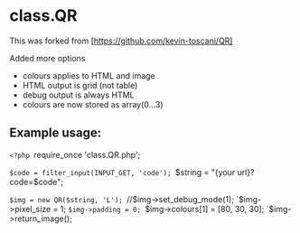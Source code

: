 # class.QR

This was forked from [https://github.com/kevin-toscani/QR]

Added more options

- colours applies to HTML and image
- HTML output is grid (not table)
- debug output is always HTML
- colours are now stored as array(0...3)

## Example usage:

`<?php
`require_once 'class.QR.php';

`$code = filter_input(INPUT_GET, 'code');
`$string = "{your url}?code=$code";

`$img = new QR($string, 'L');
`//$img->set_debug_mode(1);
`$img->pixel_size = 1;
`$img->padding = 0;
`$img->colours[1] = [80, 30, 30];
`$img->return_image(); 
